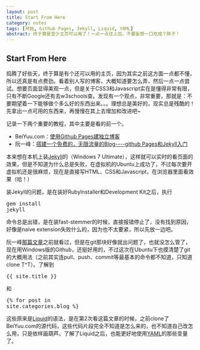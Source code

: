 ```yaml
---
layout: post
title: Start From Here
category: notes
tags: [开始, Github Pages, Jekyll, Liquid, YAML]
abstract: 终于算是至少主页可以用了！一点一点往上加，不要妄想一口吃成个胖子！
---
```


## Start From Here

捣腾了好些天，终于算是有个还可以用的主页，因为其实之前这方面一点都不懂，所以还真是有点费劲。看着别人写的博客，大概知道要怎么弄，然后一点一点尝试。想要页面显得美观一点，但是关于CSS3和Javascript实在是懂得非常有限，只有不断Google还有去w3schools查。发现有一个观点，非常重要，那就是：不要期望着一下能够做个多么好的东西出来。。。理想总是美好的，现实总是残酷的！先拿出一点可用的东西来，再慢慢在其上去增加和改进吧~

记录一下两个重要的教程，其中主要是看的前一个。
* BeiYuu.com：[使用Github Pages建独立博客][1]
* 阮一峰：[搭建一个免费的，无限流量的Blog----github Pages和Jekyll入门][2]

本来想在本机上装[Jekyll][3]的（Windows 7 Ultimate），这样就可以实时的看页面的效果，但是不知道为什么总是失败，在虚拟机的Ubuntu上成功了，不过每次要开虚拟机还是很麻烦，现在是直接写HTML、CSS和Javascript，在浏览器里面看效果（哈！）

装Jekyll的问题，是在装好RubyInstaller和Development Kit之后，执行<pre>gem install jekyll</pre>命令总是出错，是在装fast-stemmer的时候，直接报错停止了，没有找到原因，好像是naive extension失败什么的，因为也不太要紧，所以先放一边吧。

阮一峰[那篇文章][2]之前就看过，但是在git那块好像就出问题了，也就没怎么管了，现在用Windows版的Github，还挺好用的，不过这次在Ubuntu下也摸清楚了git的大概用法（之前其实连pull、push、commit等最基本的命令都不知道，只知道clone T^T）。了解到<pre>\{\{ site.title \}\}</pre>和<pre>\{\% for post in site.categories.blog \%\}</pre>这些原来是[Liquid][4]的语法，是在第2次看这篇文章的时候，之前clone了BeiYuu.com的源代码，这些代码片段完全不知道是怎么来的，也不知道自己改怎么用，只是依样画葫芦。了解了Liquid之后，也能更好地使用[YAML][5]的那些变量了。

[1]: http://beiyuu.com/github-pages/ "使用Github Pages建独立博客"
[2]: http://www.ruanyifeng.com/blog/2012/08/blogging_with_jekyll.html "搭建一个免费的，无限流量的Blog----github Pages和Jekyll入门"
[3]: https://github.com/mojombo/jekyll/wiki "Jekyll Wiki"
[4]: https://github.com/shopify/liquid/wiki "Liquid Wiki"
[5]: https://github.com/mojombo/jekyll/wiki/YAML-Front-Matter "Jekyll Wiki - YAML Front Matter"
